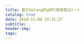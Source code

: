```yaml
---
title: 基于Golang的gRPC使用笔记(一)
catalog: true
date: 2018-11-08 15:31:27
subtitle:
header-img:
tags:
---
```

